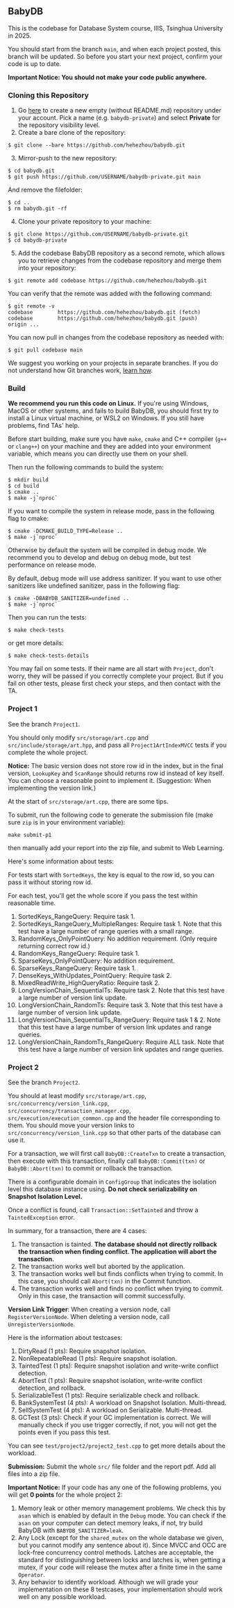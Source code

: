 ## BabyDB

This is the codebase for Database System course, IIIS, Tsinghua University in 2025.

You should start from the branch `main`, and when each project posted, this branch will be updated. So before you start your next project, confirm your code is up to date.

**Important Notice: You should not make your code public anywhere.**

### Cloning this Repository

1. Go [here](https://github.com/new) to create a new empty (without README.md) repository under your account. Pick a name (e.g. `babydb-private`) and select **Private** for the repository visibility level.
2. Create a bare clone of the repository:

```
$ git clone --bare https://github.com/hehezhou/babydb.git
```

3. Mirror-push to the new repository:

```
$ cd babydb.git
$ git push https://github.com/USERNAME/babydb-private.git main
```

And remove the filefolder:

```
$ cd ..
$ rm babydb.git -rf
```

4. Clone your private repository to your machine:

```
$ git clone https://github.com/USERNAME/babydb-private.git
$ cd babydb-private
```

5. Add the codebase BabyDB repository as a second remote, which allows you to retrieve changes from the codebase repository and merge them into your repository:

```
$ git remote add codebase https://github.com/hehezhou/babydb.git
```

You can verify that the remote was added with the following command:

```
$ git remote -v
codebase        https://github.com/hehezhou/babydb.git (fetch)
codebase        https://github.com/hehezhou/babydb.git (push)
origin ...
```

You can now pull in changes from the codebase repository as needed with:

```
$ git pull codebase main
```

We suggest you working on your projects in separate branches. If you do not understand how Git branches work, [learn how](https://git-scm.com/book/en/v2/Git-Branching-Basic-Branching-and-Merging).

### Build

**We recommend you run this code on Linux.** If you're using Windows, MacOS or other systems, and fails to build BabyDB, you should first try to install a Linux virtual machine, or WSL2 on Windows. If you still have problems, find TAs' help.

Before start building, make sure you have `make`, `cmake` and C++ compiler (`g++` or `clang++`) on your machine and they are added into your environment variable, which means you can directly use them on your shell.

Then run the following commands to build the system:

```
$ mkdir build
$ cd build
$ cmake ..
$ make -j`nproc`
```

If you want to compile the system in release mode, pass in the following flag to cmake:

```
$ cmake -DCMAKE_BUILD_TYPE=Release ..
$ make -j`nproc`
```

Otherwise by default the system will be compiled in debug mode. We recommend you to develop and debug on debug mode, but test performance on release mode.

By default, debug mode will use address sanitizer. If you want to use other sanitizers like undefined sanitizer, pass in the following flag:

```
$ cmake -DBABYDB_SANITIZER=undefined ..
$ make -j`nproc`
```

Then you can run the tests:

```
$ make check-tests
```

or get more details:

```
$ make check-tests-details
```

You may fail on some tests. If their name are all start with `Project`, don't worry, they will be passed if you correctly complete your project. But if you fail on other tests, please first check your steps, and then contact with the TA.

### Project 1

See the branch `Project1`.

You should only modify `src/storage/art.cpp` and `src/include/storage/art.hpp`, and pass all `Project1ArtIndexMVCC` tests if you complete the whole project.

**Notice:** The basic version does not store row id in the index, but in the final version, `LookupKey` and `ScanRange` should returns row id instead of key itself. You can choose a reasonable point to implement it. (Suggestion: When implementing the version link.)

At the start of `src/storage/art.cpp`, there are some tips.

To submit, run the following code to generate the submission file (make sure `zip` is in your environment variable):

```
make submit-p1
```

then manually add your report into the zip file, and submit to Web Learning.

Here's some information about tests:

For tests start with `SortedKeys`, the key is equal to the row id, so you can pass it without storing row id.

For each test, you'll get the whole score if you pass the test within reasonable time.

1. SortedKeys_RangeQuery: Require task 1.
2. SortedKeys_RangeQuery_MultipleRanges: Require task 1. Note that this test have a large number of range queries with a small range.
3. RandomKeys_OnlyPointQuery: No addition requirement. (Only require returning correct row id.)
4. RandomKeys_RangeQuery: Require task 1.
5. SparseKeys_OnlyPointQuery: No addition requirement.
6. SparseKeys_RangeQuery: Require task 1.
7. DenseKeys_WithUpdates_PointQuery: Require task 2.
8. MixedReadWrite_HighQueryRatio: Require task 2.
9. LongVersionChain_SequentialTs: Require task 2. Note that this test have a large number of version link update.
10. LongVersionChain_RandomTs: Require task 3. Note that this test have a large number of version link update.
11. LongVersionChain_SequentialTs_RangeQuery: Require task 1 & 2. Note that this test have a large number of version link updates and range queries.
12. LongVersionChain_RandomTs_RangeQuery: Require ALL task. Note that this test have a large number of version link updates and range queries.

### Project 2

See the branch `Project2`.

You should at least modify `src/storage/art.cpp`, `src/concurrency/version_link.cpp`, `src/concurrency/transaction_manager.cpp`, `src/execution/execution_common.cpp` and the header file corresponding to them. You should move your version links to `src/concurrency/version_link.cpp` so that other parts of the database can use it.

For a transaction, we will first call `BabyDB::CreateTxn` to create a transaction, then execute with this transaction, finally call `BabyDB::Commit(txn)` or `BabyDB::Abort(txn)` to commit or rollback the transaction.

There is a configurable domain in `ConfigGroup` that indicates the isolation level this database instance using. **Do not check serializability on Snapshot Isolation Level.**

Once a conflict is found, call `Transaction::SetTainted` and throw a `TaintedException` error.

In summary, for a transaction, there are $4$ cases:

1. The transaction is tainted. **The database should not directly rollback the transaction when finding conflict. The application will abort the transaction.**
2. The transaction works well but aborted by the application.
3. The transaction works well but finds conflicts when trying to commit. In this case, you should call `Abort(txn)` in the Commit function.
4. The transaction works well and finds no conflict when trying to commit. Only in this case, the transaction will commit successfully.

**Version Link Trigger**: When creating a version node, call `RegisterVersionNode`. When deleting a version node, call `UnregisterVersionNode`.

Here is the information about testcases:

1. DirtyRead (1 pts): Require snapshot isolation.
1. NonRepeatableRead (1 pts): Require snapshot isolation.
1. TaintedTest (1 pts): Require snapshot isolation and write-write conflict detection.
1. AbortTest (1 pts): Require snapshot isolation, write-write conflict detection, and rollback.
1. SerializableTest (1 pts): Require serializable check and rollback.
1. BankSystemTest (4 pts): A workload on Snapshot Isolation. Multi-thread.
1. SellSystemTest (4 pts): A workload on Serializable. Multi-thread.
1. GCTest (3 pts): Check if your GC implementation is correct. We will manually check if you use trigger correctly, if not, you will not get the points even if you pass this test.

You can see `test/project2/project2_test.cpp` to get more details about the workload.

**Submission:** Submit the whole `src/` file folder and the report pdf. Add all files into a zip file.

**Important Notice:** If your code has any one of the following problems, you will get **0 points** for the whole project 2:

1. Memory leak or other memory management problems. We check this by `asan` which is enabled by default in the `Debug` mode. You can check if the `asan` on your computer can detect memory leaks, if not, try build BabyDB with `BABYDB_SANITIZER=leak`.
1. Any Lock (except for the `shared_mutex` on the whole database we given, but you cannot modify any sentence about it). Since MVCC and OCC are lock-free concurrency control methods. Latches are acceptable, the standard for distinguishing between locks and latches is, when getting a mutex, if your code will release the mutex after a finite time in the same `Operator`.
1. Any behavior to identify workload. Although we will grade your implementation on these 8 testcases, your implementation should work well on any possible workload.
